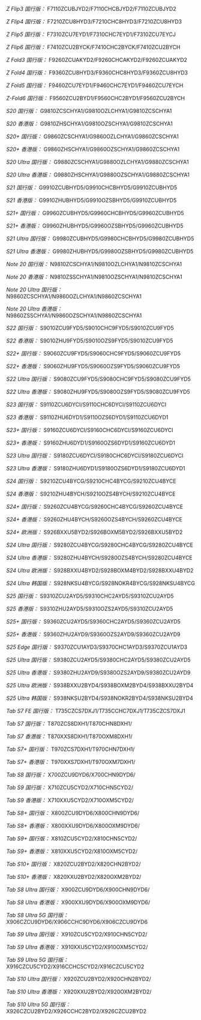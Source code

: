 *Z Flip3 国行版：*
F7110ZCUBJYD2/F7110CHCBJYD2/F7110ZCUBJYD2

*Z Flip4 国行版：*
F7210ZCU8HYD3/F7210CHC8HYD3/F7210ZCU8HYD3

*Z Flip5 国行版：*
F7310ZCU7EYD1/F7310CHC7EYD1/F7310ZCU7EYCJ

*Z Flip6 国行版：*
F7410ZCU2BYCK/F7410CHC2BYCK/F7410ZCU2BYCH

*Z Fold3 国行版：*
F9260ZCUAKYD2/F9260CHCAKYD2/F9260ZCUAKYD2

*Z Fold4 国行版：*
F9360ZCU8HYD3/F9360CHC8HYD3/F9360ZCU8HYD3

*Z Fold5 国行版：*
F9460ZCU7EYD1/F9460CHC7EYD1/F9460ZCU7EYCH

*Z-Fold6 国行版：*
F9560ZCU2BYD1/F9560CHC2BYD1/F9560ZCU2BYCH

*S20 国行版：*
G9810ZCSCHYA1/G9810OZLCHYA1/G9810ZCSCHYA1

*S20 香港版：*
G9810ZHSCHYA1/G9810OZSCHYA1/G9810ZCSCHYA1

*S20+ 国行版：*
G9860ZCSCHYA1/G9860OZLCHYA1/G9860ZCSCHYA1

*S20+ 香港版：*
G9860ZHSCHYA1/G9860OZSCHYA1/G9860ZCSCHYA1

*S20 Ultra 国行版：*
G9880ZCSCHYA1/G9880OZLCHYA1/G9880ZCSCHYA1

*S20 Ultra 香港版：*
G9880ZHSCHYA1/G9880OZSCHYA1/G9880ZCSCHYA1

*S21 国行版：*
G9910ZCUBHYD5/G9910CHCBHYD5/G9910ZCUBHYD5

*S21 香港版：*
G9910ZHUBHYD5/G9910OZSBHYD5/G9910ZCUBHYD5

*S21+ 国行版：*
G9960ZCUBHYD5/G9960CHCBHYD5/G9960ZCUBHYD5

*S21+ 香港版：*
G9960ZHUBHYD5/G9960OZSBHYD5/G9960ZCUBHYD5

*S21 Ultra 国行版：*
G9980ZCUBHYD5/G9980CHCBHYD5/G9980ZCUBHYD5

*S21 Ultra 香港版：*
G9980ZHUBHYD5/G9980OZSBHYD5/G9980ZCUBHYD5

*Note 20 国行版：*
N9810ZCSCHYA1/N9810OZLCHYA1/N9810ZCSCHYA1

*Note 20 香港版：*
N9810ZSSCHYA1/N9810OZSCHYA1/N9810ZCSCHYA1

*Note 20 Ultra 国行版：*
N9860ZCSCHYA1/N9860OZLCHYA1/N9860ZCSCHYA1

*Note 20 Ultra 香港版：*
N9860ZSSCHYA1/N9860OZSCHYA1/N9860ZCSCHYA1

*S22 国行版：*
S9010ZCU9FYD5/S9010CHC9FYD5/S9010ZCU9FYD5

*S22 香港版：*
S9010ZHU9FYD5/S9010OZS9FYD5/S9010ZCU9FYD5

*S22+ 国行版：*
S9060ZCU9FYD5/S9060CHC9FYD5/S9060ZCU9FYD5

*S22+ 香港版：*
S9060ZHU9FYD5/S9060OZS9FYD5/S9060ZCU9FYD5

*S22 Ultra 国行版：*
S9080ZCU9FYD5/S9080CHC9FYD5/S9080ZCU9FYD5

*S22 Ultra 香港版：*
S9080ZHU9FYD5/S9080OZS9FYD5/S9080ZCU9FYD5

*S23 国行版：*
S9110ZCU6DYCI/S9110CHC6DYCI/S9110ZCU6DYCI

*S23 香港版：*
S9110ZHU6DYD1/S9110OZS6DYD1/S9110ZCU6DYD1

*S23+ 国行版：*
S9160ZCU6DYCI/S9160CHC6DYCI/S9160ZCU6DYCI

*S23+ 香港版：*
S9160ZHU6DYD1/S9160OZS6DYD1/S9160ZCU6DYD1

*S23 Ultra 国行版：*
S9180ZCU6DYCI/S9180CHC6DYCI/S9180ZCU6DYCI

*S23 Ultra 香港版：*
S9180ZHU6DYD1/S9180OZS6DYD1/S9180ZCU6DYD1

*S24 国行版：*
S9210ZCU4BYCG/S9210CHC4BYCG/S9210ZCU4BYCE

*S24 香港版：*
S9210ZHU4BYCH/S9210OZS4BYCH/S9210ZCU4BYCE

*S24+ 国行版：*
S9260ZCU4BYCG/S9260CHC4BYCG/S9260ZCU4BYCE

*S24+ 香港版：*
S9260ZHU4BYCH/S9260OZS4BYCH/S9260ZCU4BYCE

*S24+ 欧洲版：*
S926BXXU5BYD2/S926BOXM5BYD2/S926BXXU5BYD2

*S24 Ultra 国行版：*
S9280ZCU4BYCG/S9280CHC4BYCG/S9280ZCU4BYCE

*S24 Ultra 香港版：*
S9280ZHU4BYCH/S9280OZS4BYCH/S9280ZCU4BYCE

*S24 Ultra 欧洲版：*
S928BXXU4BYD2/S928BOXM4BYD2/S928BXXU4BYD2

*S24 Ultra 韩国版：*
S928NKSU4BYCG/S928NOKR4BYCG/S928NKSU4BYCG

*S25 国行版：*
S9310ZCU2AYD5/S9310CHC2AYD5/S9310ZCU2AYD5

*S25 香港版：*
S9310ZHU2AYD5/S9310OZS2AYD5/S9310ZCU2AYD5

*S25+ 国行版：*
S9360ZCU2AYD5/S9360CHC2AYD5/S9360ZCU2AYD5

*S25+ 香港版：*
S9360ZHU2AYD9/S9360OZS2AYD9/S9360ZCU2AYD9

*S25 Edge 国行版：*
S9370ZCU1AYD3/S9370CHC1AYD3/S9370ZCU1AYD3

*S25 Ultra 国行版：*
S9380ZCU2AYD5/S9380CHC2AYD5/S9380ZCU2AYD5

*S25 Ultra 香港版：*
S9380ZHU2AYD9/S9380OZS2AYD9/S9380ZCU2AYD9

*S25 Ultra 欧洲版：*
S938BXXU2BYD4/S938BOXM2BYD4/S938BXXU2BYD4

*S25 Ultra 韩国版：*
S938NKSU2BYD4/S938NOKR2BYD4/S938NKSU2BYD4

*Tab S7 FE 国行版：*
T735CZCS7DXJ1/T735CCHC7DXJ1/T735CZCS7DXJ1

*Tab S7 国行版：*
T870ZCS8DXH1/T870CHN8DXH1/

*Tab S7 香港版：*
T870XXS8DXH1/T870OXM8DXH1/

*Tab S7+ 国行版：*
T970ZCS7DXH1/T970CHN7DXH1/

*Tab S7+ 香港版：*
T970XXS7DXH1/T970OXM7DXH1/

*Tab S8 国行版：*
X700ZCU9DYD6/X700CHN9DYD6/

*Tab S9  国行版：*
X710ZCU5CYD2/X710CHN5CYD2/

*Tab S9  香港版：*
X710XXU5CYD2/X710OXM5CYD2/

*Tab S8+ 国行版：*
X800ZCU9DYD6/X800CHN9DYD6/

*Tab S8+ 香港版：*
X800XXU9DYD6/X800OXM9DYD6/

*Tab S9+ 国行版：*
X810ZCU5CYD2/X810CHN5CYD2/

*Tab S9+ 香港版：*
X810XXU5CYD2/X810OXM5CYD2/

*Tab S10+ 国行版：*
X820ZCU2BYD2/X820CHN2BYD2/

*Tab S10+ 香港版：*
X820XXU2BYD2/X820OXM2BYD2/

*Tab S8 Ultra 国行版：*
X900ZCU9DYD6/X900CHN9DYD6/

*Tab S8 Ultra 香港版：*
X900XXU9DYD6/X900OXM9DYD6/

*Tab S8 Ultra 5G 国行版：*
X906CZCU9DYD6/X906CCHC9DYD6/X906CZCU9DYD6

*Tab S9 Ultra 国行版：*
X910ZCU5CYD2/X910CHN5CYD2/

*Tab S9 Ultra 香港版：*
X910XXU5CYD2/X910OXM5CYD2/

*Tab S9 Ultra 5G 国行版：*
X916CZCU5CYD2/X916CCHC5CYD2/X916CZCU5CYD2

*Tab S10 Ultra 国行版：*
X920ZCU2BYD2/X920CHN2BYD2/

*Tab S10 Ultra 香港版：*
X920XXU2BYD2/X920OXM2BYD2/

*Tab S10 Ultra 5G 国行版：*
X926CZCU2BYD2/X926CCHC2BYD2/X926CZCU2BYD2

